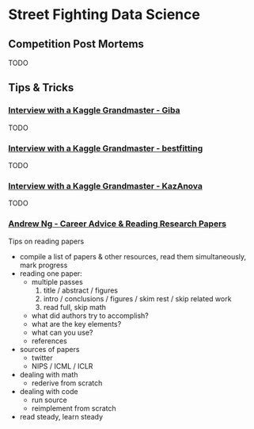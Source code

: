 # Street Fighting Data Science 


## Competition Post Mortems

TODO

## Tips & Tricks

### [Interview with a Kaggle Grandmaster - Giba](https://datasciblog.github.io/2015/11/09/profiling-top-kagglers-gilberto-titericz-new-1-in-the-world/)

TODO

### [Interview with a Kaggle Grandmaster - bestfitting](https://medium.com/kaggle-blog/profiling-top-kagglers-bestfitting-currently-1-in-the-world-58cc0e187b)

TODO

### [Interview with a Kaggle Grandmaster - KazAnova](https://medium.com/kaggle-blog/profiling-top-kagglers-kazanova-currently-2-in-the-world-f3fa9f936810)

TODO

### [Andrew Ng - Career Advice & Reading Research Papers](https://youtu.be/733m6qBH-jI)

Tips on reading papers
- compile a list of papers & other resources, read them simultaneously, mark progress 
- reading one paper:
	- multiple passes
		1. title / abstract / figures
		1. intro / conclusions / figures / skim rest / skip related work
		1. read full, skip math
	- what did authors try to accomplish?
	- what are the key elements?
	- what can you use?
	- references
- sources of papers
	- twitter
	- NIPS / ICML / ICLR
- dealing with math
	- rederive from scratch
- dealing with code
	- run source
	- reimplement from scratch
- read steady, learn steady
